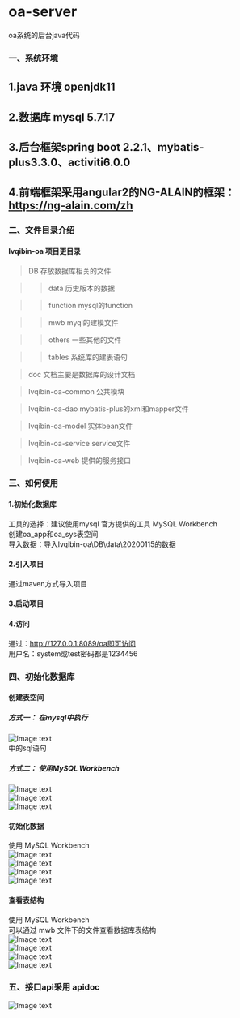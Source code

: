 # oa-server
 oa系统的后台java代码
### 一、系统环境
## 1.java 环境 openjdk11
## 2.数据库 mysql 5.7.17
## 3.后台框架spring boot 2.2.1、mybatis-plus3.3.0、activiti6.0.0
## 4.前端框架采用angular2的NG-ALAIN的框架：https://ng-alain.com/zh
### 二、文件目录介绍
#### lvqibin-oa 项目更目录

>DB 存放数据库相关的文件

>>data 历史版本的数据

>>function mysql的function

>>mwb myql的建模文件

>>others 一些其他的文件

>>tables 系统库的建表语句

>doc 文档主要是数据库的设计文档

>lvqibin-oa-common 公共模块

>lvqibin-oa-dao mybatis-plus的xml和mapper文件

>lvqibin-oa-model 实体bean文件

>lvqibin-oa-service service文件

>lvqibin-oa-web 提供的服务接口

### 三、如何使用
#### 1.初始化数据库
工具的选择：建议使用mysql 官方提供的工具 MySQL Workbench <br> 
创建oa_app和oa_sys表空间 <br> 
导入数据：导入lvqibin-oa\DB\data\20200115的数据 <br> 
#### 2.引入项目
通过maven方式导入项目
#### 3.启动项目
#### 4.访问
通过：http://127.0.0.1:8089/oa即可访问<br> 
用户名：system或test密码都是1234456

### 四、初始化数据库
#### 创建表空间
##### 方式一： 在mysql中执行 <br> 
![Image text](https://github.com/lvqibin123/oa-server/blob/master/lvqibin-oa/gitImgs/%E5%88%9B%E5%BB%BA%E8%A1%A8%E7%A9%BA%E9%97%B4%E6%96%87%E4%BB%B6.png) <br> 
中的sql语句
##### 方式二： 使用MySQL Workbench <br> 
![Image text](https://github.com/lvqibin123/oa-server/blob/master/lvqibin-oa/gitImgs/创建表空间1.png) <br> 
![Image text](https://github.com/lvqibin123/oa-server/blob/master/lvqibin-oa/gitImgs/创建表空间2.png) <br>
![Image text](https://github.com/lvqibin123/oa-server/blob/master/lvqibin-oa/gitImgs/创建表空间3.png) <br>

#### 初始化数据
使用 MySQL Workbench <br> 
![Image text](https://github.com/lvqibin123/oa-server/blob/master/lvqibin-oa/gitImgs/导入数据1.png) <br>
![Image text](https://github.com/lvqibin123/oa-server/blob/master/lvqibin-oa/gitImgs/导入数据2.png) <br>
![Image text](https://github.com/lvqibin123/oa-server/blob/master/lvqibin-oa/gitImgs/导入数据3.png) <br>
![Image text](https://github.com/lvqibin123/oa-server/blob/master/lvqibin-oa/gitImgs/导入数据5.png) <br>


#### 查看表结构
使用 MySQL Workbench <br> 
可以通过 mwb 文件下的文件查看数据库表结构 <br> 
![Image text](https://github.com/lvqibin123/oa-server/blob/master/lvqibin-oa/gitImgs/查看表结构1.png) <br>
![Image text](https://github.com/lvqibin123/oa-server/blob/master/lvqibin-oa/gitImgs/查看表结构2.png) <br>
![Image text](https://github.com/lvqibin123/oa-server/blob/master/lvqibin-oa/gitImgs/查看表结构3.png) <br>
![Image text](https://github.com/lvqibin123/oa-server/blob/master/lvqibin-oa/gitImgs/查看表结构4.png) <br>

### 五、接口api采用 apidoc

![Image text](https://github.com/lvqibin123/oa-server/blob/master/lvqibin-oa/gitImgs/接口api1.png) <br>
